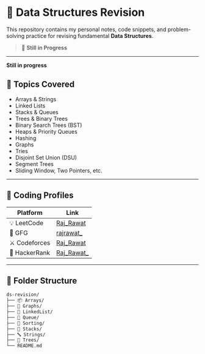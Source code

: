 # 🧠 Data Structures Revision

This repository contains my personal notes, code snippets, and problem-solving practice for revising fundamental **Data Structures**.  

> 🚧 **Still in Progress**

---

**Still in progress**

## 🚀 Topics Covered

- Arrays & Strings
- Linked Lists
- Stacks & Queues
- Trees & Binary Trees
- Binary Search Trees (BST)
- Heaps & Priority Queues
- Hashing
- Graphs
- Tries
- Disjoint Set Union (DSU)
- Segment Trees
- Sliding Window, Two Pointers, etc.

---

## 📌 Coding Profiles

| Platform      | Link |
|---------------|------|
| 💡 LeetCode    | [Raj_Rawat](https://leetcode.com/Raj_Rawat/) |
| 📘 GFG         | [rajrawat_](https://auth.geeksforgeeks.org/user/rajrawat_) |
| ⚔️ Codeforces  | [Raj_Rawat](https://codeforces.com/profile/Raj_Rawat) |
| 🧮 HackerRank  | [Raj_Rawat_](https://www.hackerrank.com/Raj_Rawat_) |

---

## 📁 Folder Structure

```bash
ds-revision/
├── 📦 Arrays/
├── 🧭 Graphs/
├── 🔗 LinkedList/
├── 🧺 Queue/
├── 🧮 Sorting/
├── 🧱 Stacks/
├── 🔤 Strings/
├── 🌳 Trees/
└── README.md

